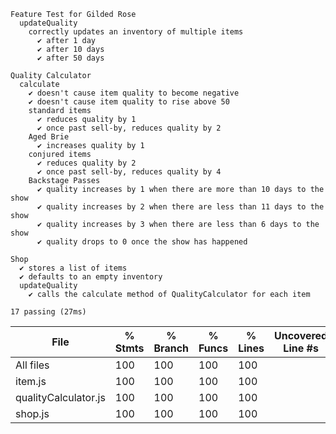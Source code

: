 ```
Feature Test for Gilded Rose
  updateQuality
    correctly updates an inventory of multiple items
      ✔ after 1 day
      ✔ after 10 days
      ✔ after 50 days

Quality Calculator
  calculate
    ✔ doesn't cause item quality to become negative
    ✔ doesn't cause item quality to rise above 50
    standard items
      ✔ reduces quality by 1
      ✔ once past sell-by, reduces quality by 2
    Aged Brie
      ✔ increases quality by 1
    conjured items
      ✔ reduces quality by 2
      ✔ once past sell-by, reduces quality by 4
    Backstage Passes
      ✔ quality increases by 1 when there are more than 10 days to the show
      ✔ quality increases by 2 when there are less than 11 days to the show
      ✔ quality increases by 3 when there are less than 6 days to the show
      ✔ quality drops to 0 once the show has happened

Shop
  ✔ stores a list of items
  ✔ defaults to an empty inventory
  updateQuality
    ✔ calls the calculate method of QualityCalculator for each item

17 passing (27ms)
```

| File                 | % Stmts | % Branch | % Funcs | % Lines | Uncovered Line #s |
| -------------------- | ------- | -------- | ------- | ------- | ----------------- |
| All files            | 100     | 100      | 100     | 100     |
| item.js              | 100     | 100      | 100     | 100     |
| qualityCalculator.js | 100     | 100      | 100     | 100     |
| shop.js              | 100     | 100      | 100     | 100     |
